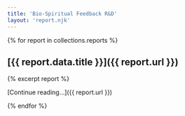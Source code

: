 ```yaml
---
title: 'Bio-Spiritual Feedback R&D'
layout: 'report.njk'
---
```


{% for report in collections.reports %}

## [{{ report.data.title }}]({{ report.url }})

{% excerpt report %}

[Continue reading...]({{ report.url }})

{% endfor %}
